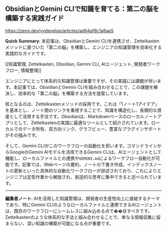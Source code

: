 ## ObsidianとGemini CLIで知識を育てる：第二の脳を構築する実践ガイド

https://zenn.dev/yydevelop/articles/ad64af8c1a6ae5

**Quick Summary**: 本記事は、ObsidianとGemini CLIを連携させ、Zettelkastenメソッドに基づいた「第二の脳」を構築し、エンジニアの知識管理を効率化する実践的なガイドです。

[[知識管理, Zettelkasten, Obsidian, Gemini CLI, AIエージェント, 開発者ワークフロー, 情報整理]]

エンジニアにとって体系的な知識管理は重要ですが、その実践には課題が伴います。本記事では、ObsidianとGemini CLIを組み合わせることで、この課題を解決し、効率的な「第二の脳」を構築する方法を提案しています。

核となるのは、Zettelkastenメソッドの採用です。これは「1ノート1アイデア」を基本とし、ノート間のリンクを重視することで、知識を構造化し、長期的な資産として活用する手法です。Obsidianは、Markdownベースのローカルノートアプリとして、Zettelkastenの実践に最適なツールとして紹介されています。ローカルでのデータ所有、双方向リンク、グラフビュー、豊富なプラグインサポートがその強みです。

そして、Gemini CLIがこのワークフローの自動化を担います。コマンドラインからGoogleのGemini AIモデルを活用できるGemini CLIは、AIエージェントとして機能し、ローカルファイルとの連携や`GEMINI.md`によるワークフロー自動化が可能です。記事では、Webページの要約、ノートの下書き作成、インデックスノートの更新といった具体的な自動化ワークフローが詳述されており、これによりエンジニアは定型作業から解放され、創造的な思考に集中できると述べられています。

---

**編集者ノート**: AIを活用した知識管理は、開発者の生産性向上に直結するテーマであり、特にGemini CLIのようなローカルファイルと連携できるAIエージェントは、既存のワークフローにシームレスに組み込める点で��目すべきです。Zettelkastenのような体系的な手法と組み合わせることで、単なる情報収集に留まらない、深い知識の構築が可能になる点が重要です。
